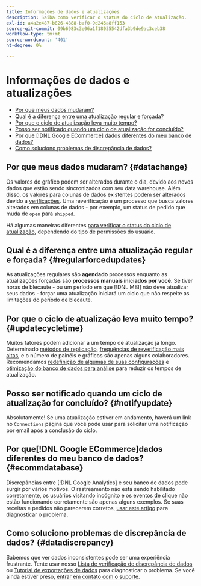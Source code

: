 ```yaml
---
title: Informações de dados e atualizações
description: Saiba como verificar o status do ciclo de atualização.
exl-id: a4a2e487-b826-4888-baf0-9d246a8ff153
source-git-commit: 09b6983c3e06a1f18035542dfa3b9de9ac3ceb38
workflow-type: tm+mt
source-wordcount: '401'
ht-degree: 0%

---
```


# Informações de dados e atualizações

* [Por que meus dados mudaram?](#datachange)
* [Qual é a diferença entre uma atualização regular e forçada?](#regularforcedupdates)
* [Por que o ciclo de atualização leva muito tempo?](#updatecycletime)
* [Posso ser notificado quando um ciclo de atualização for concluído?](#notifyupdate)
* [Por que [!DNL Google ECommerce] dados diferentes do meu banco de dados?](#ecommdatabase)
* [Como soluciono problemas de discrepância de dados?](#datadiscrepancy)

## Por que meus dados mudaram? {#datachange}

Os valores do gráfico podem ser alterados durante o dia, devido aos novos dados que estão sendo sincronizados com seu data warehouse. Além disso, os valores para colunas de dados existentes podem ser alterados devido a [verificações](../data-warehouse-mgr/cfg-data-rechecks.md). Uma reverificação é um processo que busca valores alterados em colunas de dados - por exemplo, um status de pedido que muda de `open` para `shipped`.

Há algumas maneiras diferentes [para verificar o status do ciclo de atualização](../../best-practices/check-update-cycle.md), dependendo do tipo de permissões do usuário.

## Qual é a diferença entre uma atualização regular e forçada? {#regularforcedupdates}

As atualizações regulares são **agendado** processos enquanto as atualizações forçadas são **processos manuais iniciados por você**. Se tiver horas de blecaute - ou um período em que [!DNL MBI] não deve atualizar seus dados - forçar uma atualização iniciará um ciclo que não respeite as limitações do período de blecaute.

## Por que o ciclo de atualização leva muito tempo? {#updatecycletime}

Muitos fatores podem adicionar a um tempo de atualização já longo. Determinado [métodos de replicação](../data-warehouse-mgr/cfg-replication-methods.md), [frequências de reverificação mais altas](../data-warehouse-mgr/cfg-data-rechecks.md), e o número de painéis e gráficos são apenas alguns colaboradores. Recomendamos [redefinição de algumas de suas configurações](../../best-practices/reduce-update-cycle-time.md) e [otimização do banco de dados para análise](../../best-practices/opt-db-analysis.md) para reduzir os tempos de atualização.

## Posso ser notificado quando um ciclo de atualização for concluído? {#notifyupdate}

Absolutamente! Se uma atualização estiver em andamento, haverá um link no `Connections` página que você pode usar para solicitar uma notificação por email após a conclusão do ciclo.

## Por que[!DNL Google ECommerce]dados diferentes do meu banco de dados? {#ecommdatabase}

Discrepâncias entre [!DNL Google Analytics] e seu banco de dados pode surgir por vários motivos. O rastreamento não está sendo habilitado corretamente, os usuários visitando incógnito e os eventos de clique não estão funcionando corretamente são apenas alguns exemplos. Se suas receitas e pedidos não parecerem corretos, [usar este artigo](https://support.magento.com/hc/en-us/articles/360016505232) para diagnosticar o problema.

## Como soluciono problemas de discrepância de dados? {#datadiscrepancy}

Sabemos que ver dados inconsistentes pode ser uma experiência frustrante. Tente usar nosso [Lista de verificação de discrepância de dados](https://support.magento.com/hc/en-us/articles/360016731271) ou [Tutorial de exportações de dados](https://support.magento.com/hc/en-us/articles/360016730631) para diagnosticar o problema. Se você ainda estiver preso, [entrar em contato com o suporte](../../guide-overview.md).
